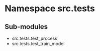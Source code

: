 Namespace src.tests
===================

Sub-modules
-----------
* src.tests.test_process
* src.tests.test_train_model